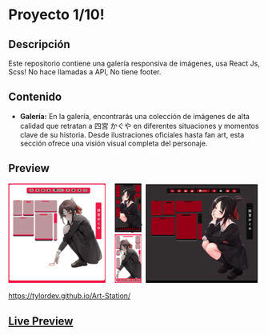 # Proyecto 1/10!

## Descripción
Este repositorio contiene  una galería  responsiva de imágenes, usa React Js, Scss! No hace llamadas a API, No tiene footer.



## Contenido

- **Galería:** En la galería, encontrarás una colección de imágenes de alta calidad que retratan a 四宮 かぐや en diferentes situaciones y momentos clave de su historia. Desde ilustraciones oficiales hasta fan art, esta sección ofrece una visión visual completa del personaje.

## Preview
   ![Texto alternativo](desing.webp)

   https://tylordev.github.io/Art-Station/
##  [Live Preview](https://tylordev.github.io/Art-Station/)
